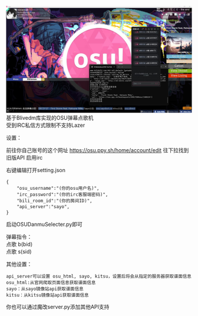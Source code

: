 ![效果演示](https://github.com/hiki8man/OSUDanmuSelecter/blob/main/image/preview.jpg)
基于Blivedm库实现的OSU弹幕点歌机  
受到IRC私信方式限制不支持Lazer


设置：

前往你自己账号的这个网址
https://osu.ppy.sh/home/account/edit
往下拉找到 旧版API 启用irc

右键编辑打开setting.json
```
{
    "osu_username":"(你的osu用户名)",
    "irc_password":"(你的irc客服端密码)",
    "bili_room_id":"(你的房间ID)",
    "api_server":"sayo",
}
```
启动OSUDanmuSelecter.py即可

弹幕指令：  
点歌 b(bid)  
点歌 s(sid)

其他设置：  
```
api_server可以设置 osu_html, sayo, kitsu，设置后将会从指定的服务器获取谱面信息
osu_html:从官网爬取页面信息获取谱面信息
sayo：从sayo镜像站api获取谱面信息
kitsu：从kitsu镜像站api获取谱面信息
```
你也可以通过魔改server.py添加其他API支持

